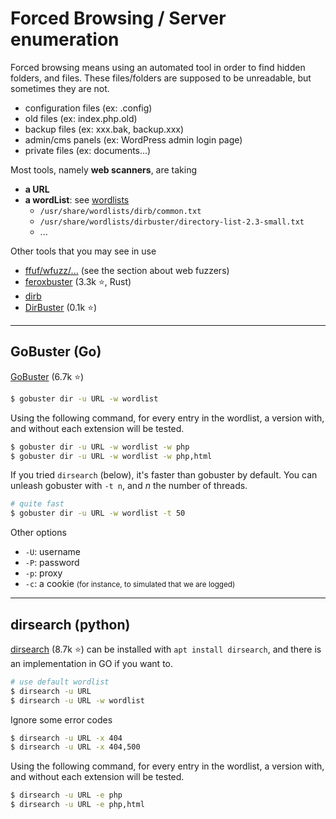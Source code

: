 # Forced Browsing / Server enumeration

<div class="row row-cols-md-2"><div>

Forced browsing means using an automated tool in order to find hidden folders, and files. These files/folders are supposed to be unreadable, but sometimes they are not.

* configuration files (ex: .config)
* old files (ex: index.php.old)
* backup files (ex: xxx.bak, backup.xxx)
* admin/cms panels (ex: WordPress admin login page)
* private files (ex: documents...)
</div><div>

Most tools, namely **web scanners**, are taking

* **a URL**
* **a wordList**: see [wordlists](/cyber/exploitation/general/index.md#-wordlists-)
  * `/usr/share/wordlists/dirb/common.txt`
  * `/usr/share/wordlists/dirbuster/directory-list-2.3-small.txt`
  * ...

Other tools that you may see in use

* [ffuf/wfuzz/...](index.md) (see the section about web fuzzers)
* [feroxbuster](https://github.com/epi052/feroxbuster) (3.3k ⭐, Rust)
* [dirb](https://dirb.sourceforge.net/)
* [DirBuster](https://github.com/KajanM/DirBuster) (0.1k ⭐)
</div></div>

<hr class="sep-both">

## GoBuster (Go)

<div class="row row-cols-md-2"><div>

[GoBuster](https://github.com/OJ/gobuster) (6.7k ⭐)

```bash
$ gobuster dir -u URL -w wordlist 
```

Using the following command, for every entry in the wordlist, a version with, and without each extension will be tested.

```bash
$ gobuster dir -u URL -w wordlist -w php
$ gobuster dir -u URL -w wordlist -w php,html
```
</div><div>

If you tried `dirsearch` (below), it's faster than gobuster by default. You can unleash gobuster with `-t n`, and $n$ the number of threads.

```bash
# quite fast
$ gobuster dir -u URL -w wordlist -t 50
```

Other options

* `-U`: username
* `-P`: password
* `-p`: proxy
* `-c`: a cookie <small>(for instance, to simulated that we are logged)</small>
</div></div>

<hr class="sep-both">

## dirsearch (python)

<div class="row row-cols-md-2"><div>

[dirsearch](https://github.com/maurosoria/dirsearch) (8.7k ⭐) can be installed with `apt install dirsearch`, and there is an implementation in GO if you want to.

```bash
# use default wordlist
$ dirsearch -u URL
$ dirsearch -u URL -w wordlist
```
</div><div>

Ignore some error codes

```bash
$ dirsearch -u URL -x 404
$ dirsearch -u URL -x 404,500
```

Using the following command, for every entry in the wordlist, a version with, and without each extension will be tested.

```bash
$ dirsearch -u URL -e php
$ dirsearch -u URL -e php,html
```
</div></div>